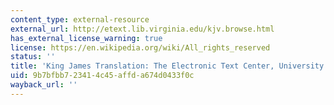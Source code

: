 ```yaml
---
content_type: external-resource
external_url: http://etext.lib.virginia.edu/kjv.browse.html
has_external_license_warning: true
license: https://en.wikipedia.org/wiki/All_rights_reserved
status: ''
title: 'King James Translation: The Electronic Text Center, University of Virginia'
uid: 9b7bfbb7-2341-4c45-affd-a674d0433f0c
wayback_url: ''
---
```

